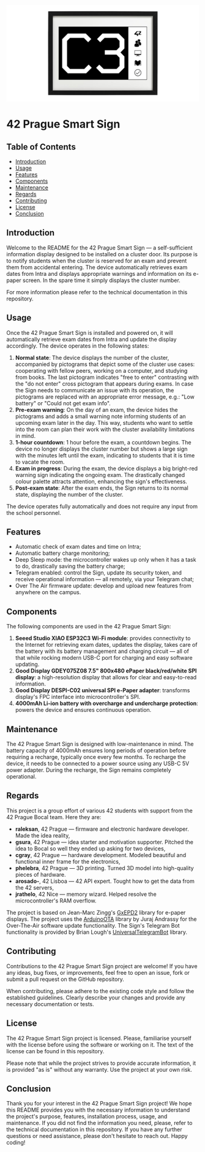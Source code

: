 ![Repository Banner](Graphical%20Materials/github_repo_img.png)
# 42 Prague Smart Sign
## Table of Contents

- [Introduction](#introduction)
- [Usage](#usage)
- [Features](#features)
- [Components](#components)
- [Maintenance](#maintenance)
- [Regards](#regards)
- [Contributing](#contributing)
- [License](#license)
- [Conclusion](#conclusion)


## Introduction

Welcome to the README for the 42 Prague Smart Sign — a self-sufficient information display designed to be installed on a cluster door. Its purpose is to notify students when the cluster is reserved for an exam and prevent them from accidental entering. The device automatically retrieves exam dates from Intra and displays appropriate warnings and information on its e-paper screen. In the spare time it simply displays the cluster number.

For more information please refer to the technical documentation in this repository.


## Usage

Once the 42 Prague Smart Sign is installed and powered on, it will automatically retrieve exam dates from Intra and update the display accordingly. The device operates in the following states:
1. **Normal state**: The device displays the number of the cluster, accompanied by pictograms that depict some of the cluster use cases: cooperating with fellow peers, working on a computer, and studying from books. The last pictogram indicates "free to enter" contrasting with the "do not enter" cross pictogram that appears during exams. In case the Sign needs to communicate an issue with its operation, the pictograms are replaced with an appropriate error message, e.g.: "Low battery" or "Could not get exam info".
2. **Pre-exam warning**: On the day of an exam, the device hides the pictograms and adds a small warning note informing students of an upcoming exam later in the day. This way, students who want to settle into the room can plan their work with the cluster availability limitations in mind.
3. **1-hour countdown**: 1 hour before the exam, a countdown begins. The device no longer displays the cluster number but shows a large sign with the minutes left until the exam, indicating to students that it is time to vacate the room.
4. **Exam in progress**: During the exam, the device displays a big bright-red warning sign indicating the ongoing exam. The drastically changed colour palette attracts attention, enhancing the sign's effectiveness.
5. **Post-exam state**: After the exam ends, the Sign returns to its normal state, displaying the number of the cluster.

The device operates fully automatically and does not require any input from the school personnel.


## Features

- Automatic check of exam dates and time on Intra;
- Automatic battery charge monitoring;
- Deep Sleep mode: the microcontroller wakes up only when it has a task to do, drastically saving the battery charge;
- Telegram enabled: control the Sign, update its security token, and receive operational information — all remotely, via your Telegram chat;
- Over The Air firmware update: develop and upload new features from anywhere on the campus.


## Components

The following components are used in the 42 Prague Smart Sign:
1. **Seeed Studio XIAO ESP32C3 Wi-Fi module**: provides connectivity to the Internet for retrieving exam dates, updates the display, takes care of the battery with its battery management and charging circuit — all of that while rocking modern USB-C port for charging and easy software updating.
2. **Good Display GDEY075Z08 7.5" 800x480 ePaper black/red/white SPI display**: a high-resolution display that allows for clear and easy-to-read information.
3. **Good Display DESPI-C02 universal SPI e-Paper adapter**: transforms display's FPC interface into microcontroller's SPI.
4. **4000mAh Li-ion battery with overcharge and undercharge protection**: powers the device and ensures continuous operation.


## Maintenance

The 42 Prague Smart Sign is designed with low-maintenance in mind. The battery capacity of 4000mAh ensures long periods of operation before requiring a recharge, typically once every few months. To recharge the device, it needs to be connected to a power source using any USB-C 5V power adapter. During the recharge, the Sign remains completely operational.


## Regards

This project is a group effort of various 42 students with support from the 42 Prague Bocal team. Here they are:
- **raleksan**, 42 Prague — firmware and electronic hardware developer. Made the idea reality,
- **gsura**, 42 Prague — idea starter and motivation supporter. Pitched the idea to Bocal so well they ended up asking for two devices,
- **cgray**, 42 Prague — hardware development. Modeled beautiful and functional inner frame for the electronics,
- **phelebra**, 42 Prague — 3D printing. Turned 3D model into high-quality pieces of hardware.
- **arosado-**, 42 Lisboa — 42 API expert. Tought how to get the data from the 42 servers,
- **jrathelo**, 42 Nice — memory wizard. Helped resolve the microcontroller's RAM overflow.

The project is based on Jean-Marc Zingg's [GxEPD2](https://github.com/ZinggJM/GxEPD2) library for e-paper displays.
The project uses the [ArduinoOTA](https://github.com/jandrassy/ArduinoOTA) library by Juraj Andrassy for the Over-The-Air software update functionality.
The Sign's Telegram Bot functionality is provided by Brian Lough's [UniversalTelegramBot](https://github.com/witnessmenow/Universal-Arduino-Telegram-Bot) library.


## Contributing

Contributions to the 42 Prague Smart Sign project are welcome! If you have any ideas, bug fixes, or improvements, feel free to open an issue, fork or submit a pull request on the GitHub repository.

When contributing, please adhere to the existing code style and follow the established guidelines. Clearly describe your changes and provide any necessary documentation or tests.


## License

The 42 Prague Smart Sign project is licensed. Please, familiarise yourself with the license before using the software or working on it. The text of the license can be found in this repository.

Please note that while the project strives to provide accurate information, it is provided "as is" without any warranty. Use the project at your own risk.


## Conclusion

Thank you for your interest in the 42 Prague Smart Sign project! We hope this README provides you with the necessary information to understand the project's purpose, features, installation process, usage, and maintenance. If you did not find the information you need, please, refer to the technical documentation in this repository. If you have any further questions or need assistance, please don't hesitate to reach out. Happy coding!